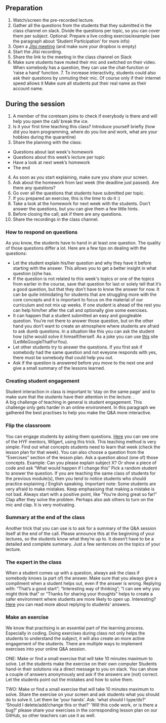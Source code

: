 ## Preparation
1. Watch/screen the pre-recorded lecture.
2. Gather all the questions from the students that they submitted in the class channel on slack. Divide the questions per topic, so you can cover them per subject.
Optional: Prepare a live coding exercise/example (see the paragraph about ‘Student Participation’ for more info)
3. Open a [Jitsi meeting](https://meet.jit.si/) (and make sure your dropbox is empty)
4. Start the Jitsi recording. 
5. Share the link to the meeting in the class channel on Slack
6. Make sure students have muted their mic and switched on their video. When somebody has a question, they can use the chat-function or ‘raise a hand’ function. 7. To increase interactivity, students could also ask their questions by unmuting their mic. Of course only if their internet speed allows it 
Make sure all students put their real name as their account name.

## During the session
1. A member of the coreteam joins to check if everybody is there and will help you open the call/ break the ice.
2. Is it your first time teaching this class? Introduce yourself briefly (how did you learn programming, where do you live and work, what are your hobbies during the quarantine) 
3. Share the planning with the class: 
- Questions about last week's homework
- Questions about this week’s lecture per topic
- Have a look at next week’s homework
- The end
4. As soon as you start explaining, make sure you share your screen.
5. Ask about the homework from last week (the deadline just passed). Are there any questions?
6. Go over all the questions that students have submitted per topic. 
7. If you prepared an exercise, this is the time to do it :)
8. Take a look at the homework for next week with the students. Don’t answer the questions, but you can give them a few little hints.
9. Before closing the call; ask if there are any questions.
10. Share the recordings in the class channel.  

### How to respond on questions
As you know, the students have to hand in at least one question. The quality of those questions differ a lot. Here are a few tips on dealing with the questions:
- Let the student explain his/her question and why they have it before starting with the answer. This allows you to get a better insight in what question (s)he has.
- If the question is not related to this week's topics or one of the topics from earlier in the course, save that question for last or solely tell that it’s a good question, but that they don’t have to know the answer for now. It can be quite intimidating for students that are struggling more with the core concepts and it is important to focus on the material of our curriculum and not mix up weeks. If one student is ahead of the rest you can help him/her after the call and optionally give some exercises. 
- It can happen that a student submitted an easy and googleable question. You’re not there to answer those question, but on the other hand you don’t want to create an atmosphere where students are afraid to ask dumb questions. In a situation like this you can ask the student how (s)he would solve it himself/herself. As a joke you can use [this](https://lmgtfy.app/) site (LetMeGoogleThatForYou). 
- Let other students try to answer the questions. If you first ask if somebody had the same question and not eveyone responds with yes, there must be somebody that could help you out.  
- Ask if the question is answered before you move to the next one and give a small summary of the lessons learned. 


### Creating student engagement
Student interaction in class is important to ‘stay on the same page’ and to make sure that the students have their attention in the lecture. .  
A big challenge of teaching in general is student engagement. This challenge only gets harder in an online environment.  In this paragraph we gathered the best practises to help you make the Q&A more interactive. 


### Flip the classroom 
You can engage students by asking them questions. 
[Here](https://www.youtube.com/watch?v=Vz1nNh1kwWc&feature=youtu.be&t=2480&ab_channel=HackYourFuture) you can see one of the HYF mentors, Wilgert, using this trick. This teaching method is very simple:
Find out what concepts students need to learn that week (check the lesson plan for that week). You can also choose a question from the “Exercises” section of the lesson plan.
Ask a question about (one of) those concepts.  Example: Can you please explain subject X? Or show a piece of code and ask “What would happen if I change this”
Pick a random student to answer the question. If you are teaching the same class of students for the previous module(s), then you tend to notice students who should practice explaining / English speaking. 
Important note: Some students are very afraid to make mistakes. Keep emphasising that making a mistake is not bad. 
Always start with a positive point, like “You’re doing great so far!”
Clap after they solve the problem. Perhaps also ask others to turn on the mic and clap. It is very motivating.

### Summary at the end of the class
Another trick that you can use is to ask for a summary of the Q&A session itself at the end of the call. Please announce this at the beginning of your lectures, so the students know what they’re up to. It doesn’t have to be a detailed and complete summary. Just a few sentences on the topics of your lecture. 

### The expert in the class
When a student comes up with a question, always ask the class if somebody knows (a part of) the answer. Make sure that you always give a compliment when a student helps out, even if the answer is wrong. Replying with: “That’s a good start”; “Interesting way of thinking”; “I can see why you might think that” or “Thanks for sharing your thoughts” helps to create a safer environment where students are more likely to open up. 
Interesting? [Here](https://www.edweek.org/tm/articles/2014/01/06/fp_mccaffrey_sticking.html) you can read more about replying to students' answers.  

### Make an exercise
We know that practising is an essential part of the learning process. Especially in coding. 
Doing exercises during class not only helps the students to understand the subject, it will also create an more active engagement of the students.
There are multiple ways to implement exercises into your online Q&A session. 

ONE:
Make or find a small exercise that will take 10 minutes maximum to solve.
Let the students make the exercise on their own computer 
Students hand-in their solutions via a direct message to you on slack.
You can show a couple of answers anonymously and ask if the answers are (not) correct. Let the students point out the mistakes and how to solve them. 

TWO:
Make or find a small exercise that will take 10 minutes maximum to solve.
Share the exercise on your screen and ask students what you should do to solve it.
Let them be ‘your hands’. Ask: ‘what should I type/do?’ ‘Should I delete/add/change this or that?’ ‘Will this code work, or is there a bug?’ 
please share your exercises in the corresponding lesson plan on our GitHub, so other teachers can use it as well.
